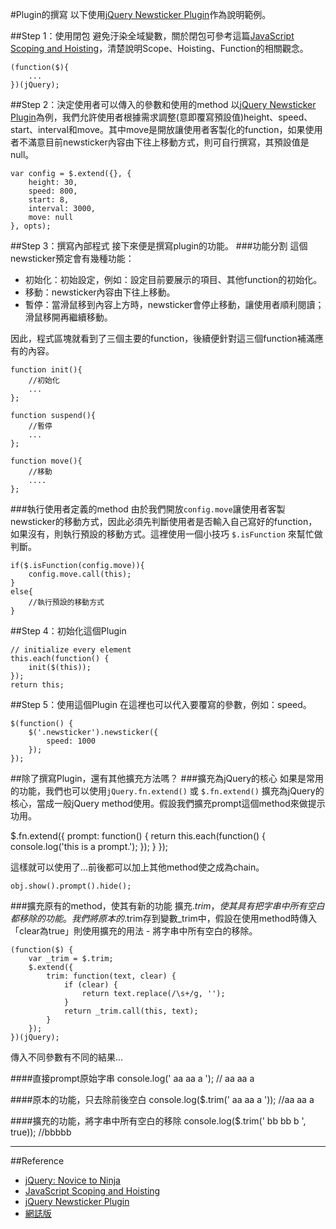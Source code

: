 #Plugin的撰寫
以下使用[jQuery Newsticker Plugin](https://github.com/cythilya/jquery-newsticker)作為說明範例。

##Step 1：使用閉包
避免汙染全域變數，關於閉包可參考這篇[JavaScript Scoping and Hoisting](http://www.adequatelygood.com/JavaScript-Scoping-and-Hoisting.html)，清楚說明Scope、Hoisting、Function的相關觀念。

	(function($){
		...
	})(jQuery);

##Step 2：決定使用者可以傳入的參數和使用的method
以[jQuery Newsticker Plugin](https://github.com/cythilya/jquery-newsticker)為例，我們允許使用者根據需求調整(意即覆寫預設值)height、speed、start、interval和move。其中move是開放讓使用者客製化的function，如果使用者不滿意目前newsticker內容由下往上移動方式，則可自行撰寫，其預設值是null。

    var config = $.extend({}, {
        height: 30,
        speed: 800,
        start: 8,
        interval: 3000,
        move: null
    }, opts);

##Step 3：撰寫內部程式
接下來便是撰寫plugin的功能。
###功能分割
這個newsticker預定會有幾種功能：

- 初始化：初始設定，例如：設定目前要展示的項目、其他function的初始化。
- 移動：newsticker內容由下往上移動。
- 暫停：當滑鼠移到內容上方時，newsticker會停止移動，讓使用者順利閱讀；滑鼠移開再繼續移動。

因此，程式區塊就看到了三個主要的function，後續便針對這三個function補滿應有的內容。

	function init(){
		//初始化
		...
	};
		
	function suspend(){
		//暫停	
		...
	};
	
	function move(){
		//移動
		....
	};

###執行使用者定義的method
由於我們開放`config.move`讓使用者客製newsticker的移動方式，因此必須先判斷使用者是否輸入自己寫好的function，如果沒有，則執行預設的移動方式。這裡使用一個小技巧 `$.isFunction` 來幫忙做判斷。

    if($.isFunction(config.move)){
        config.move.call(this);
    }
    else{
        //執行預設的移動方式
    }

##Step 4：初始化這個Plugin

    // initialize every element
    this.each(function() {
        init($(this));
    });
    return this;

##Step 5：使用這個Plugin
在這裡也可以代入要覆寫的參數，例如：speed。

    $(function() {
        $('.newsticker').newsticker({
			speed: 1000
		});
    });

##除了撰寫Plugin，還有其他擴充方法嗎？
###擴充為jQuery的核心
如果是常用的功能，我們也可以使用`jQuery.fn.extend()` 或 `$.fn.extend()` 擴充為jQuery的核心，當成一般jQuery method使用。假設我們擴充prompt這個method來做提示功用。

$.fn.extend({
    prompt: function() {
        return this.each(function() {
            console.log('this is a prompt.');
        });
    }
});

這樣就可以使用了...前後都可以加上其他method使之成為chain。

	obj.show().prompt().hide();

###擴充原有的method，使其有新的功能
擴充$.trim，使其具有把字串中所有空白都移除的功能。我們將原本的$.trim存到變數_trim中，假設在使用method時傳入「clear為true」則使用擴充的用法 - 將字串中所有空白的移除。

	(function($) {
	    var _trim = $.trim;
	    $.extend({
	        trim: function(text, clear) {
	            if (clear) {
	                return text.replace(/\s+/g, '');
	            }
	            return _trim.call(this, text);
	        }
	    });
	})(jQuery);

傳入不同參數有不同的結果...

####直接prompt原始字串
	console.log(' aa aa a '); // aa aa a 

####原本的功能，只去除前後空白
	console.log($.trim(' aa aa a ')); //aa aa a

####擴充的功能，將字串中所有空白的移除
	console.log($.trim(' bb bb b ', true)); //bbbbb

---
##Reference
- [jQuery: Novice to Ninja](http://www.amazon.com/jQuery-Novice-Ninja-Earle-Castledine/dp/0987153013)
- [JavaScript Scoping and Hoisting](http://www.adequatelygood.com/JavaScript-Scoping-and-Hoisting.html)
- [jQuery Newsticker Plugin](https://github.com/cythilya/jquery-newsticker)
- [網誌版](http://cythilya.blogspot.tw/2015/12/plugin.html)